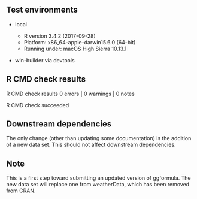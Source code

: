 ## Test environments

 * local
    * R version 3.4.2 (2017-09-28)
    * Platform: x86_64-apple-darwin15.6.0 (64-bit)
    * Running under: macOS High Sierra 10.13.1
   
 * win-builder via devtools

## R CMD check results

R CMD check results
0 errors | 0 warnings | 0 notes

R CMD check succeeded

## Downstream dependencies

The only change (other than updating some documentation) is the addition of a new data set.  This should not affect downstream dependencies.


## Note

This is a first step toward submitting an updated version of ggformula.  The new data set will replace one from weatherData, which has been removed from CRAN.


